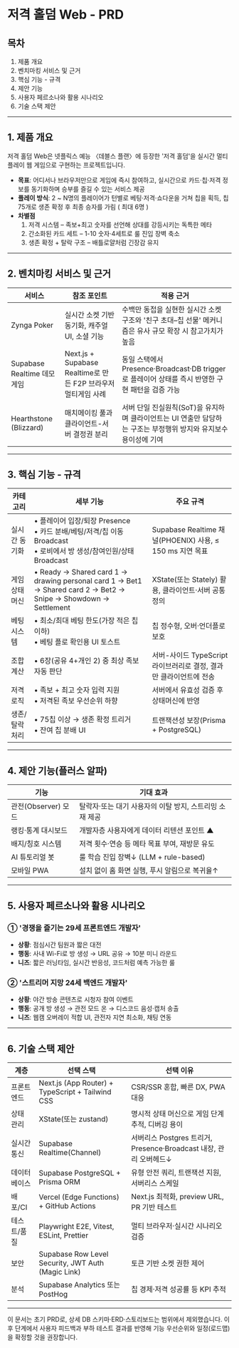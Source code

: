 # 저격 홀덤 Web - PRD

## 목차

1. 제품 개요
2. 벤치마킹 서비스 및 근거
3. 핵심 기능 - 규격
4. 제안 기능
5. 사용자 페르소나와 활용 시나리오
6. 기술 스택 제안

---

## 1. 제품 개요

저격 홀덤 Web은 넷플릭스 예능 〈데블스 플랜〉에 등장한 '저격 홀덤'을 실시간 멀티플레이 웹 게임으로 구현하는 프로젝트입니다.

- **목표**: 어디서나 브라우저만으로 게임에 즉시 참여하고, 실시간으로 카드·칩·저격 정보를 동기화하며 승부를 즐길 수 있는 서비스 제공
- **플레이 방식**: 2 ~ N명의 플레이어가 턴별로 베팅·저격·쇼다운을 거쳐 칩을 획득, 칩 75개로 생존 확정 후 최종 승자를 가림 ( 최대 6명 )
- **차별점**
  1. 저격 시스템 – 족보+최고 숫자를 선언해 상대를 강등시키는 독특한 메타
  2. 간소화된 카드 세트 – 1-10 숫자·4세트로 룰 진입 장벽 축소
  3. 생존 확정 + 탈락 구조 – 배틀로얄처럼 긴장감 유지

---

## 2. 벤치마킹 서비스 및 근거

| 서비스 | 참조 포인트 | 적용 근거 |
|--------|-------------|-----------|
| Zynga Poker | 실시간 소켓 기반 동기화, 캐주얼 UI, 소셜 기능 | 수백만 동접을 실현한 실시간 소켓 구조와 '친구 초대–칩 선물' 메커니즘은 유사 규모 확장 시 참고가치가 높음 |
| Supabase Realtime 데모 게임 | Next.js + Supabase Realtime로 만든 F2P 브라우저 멀티게임 사례 | 동일 스택에서 Presence·Broadcast·DB trigger로 플레이어 상태를 즉시 반영한 구현 패턴을 검증 가능 |
| Hearthstone (Blizzard) | 매치메이킹 풀과 클라이언트-서버 결정권 분리 | 서버 단일 진실원칙(SoT)을 유지하며 클라이언트는 UI 연출만 담당하는 구조는 부정행위 방지와 유지보수 용이성에 기여 |

---

## 3. 핵심 기능 - 규격

| 카테고리 | 세부 기능 | 주요 규격 |
|----------|----------|-----------|
| 실시간 동기화 | • 플레이어 입장/퇴장 Presence<br>• 카드 분배/베팅/저격/칩 이동 Broadcast<br>• 로비에서 방 생성/참여인원/상태 Broadcast | Supabase Realtime 채널(PHOENIX) 사용, ≤ 150 ms 지연 목표 |
| 게임 상태머신 | • Ready → Shared card 1 → drawing personal card 1 →  Bet1 → Shared card 2 → Bet2 → Snipe → Showdown → Settlement | XState(또는 Stately) 활용, 클라이언트·서버 공통 정의 |
| 베팅 시스템 | • 최소/최대 베팅 한도(가장 적은 칩 이하)<br>• 베팅 플로 확인용 UI 토스트 | 칩 정수형, 오버·언더플로 보호 |
| 조합 계산 | • 6장(공유 4+개인 2) 중 최상 족보 자동 판단 | 서버-사이드 TypeScript 라이브러리로 결정, 결과만 클라이언트에 전송 |
| 저격 로직 | • 족보 + 최고 숫자 입력 지원<br>• 저격된 족보 우선순위 하향 | 서버에서 유효성 검증 후 상태머신에 반영 |
| 생존/탈락 처리 | • 75칩 이상 → 생존 확정 트리거<br>• 잔여 칩 분배 UI | 트랜잭션성 보장(Prisma + PostgreSQL) |

---

## 4. 제안 기능(플러스 알파)

| 기능 | 기대 효과 |
|------|-----------|
| 관전(Observer) 모드 | 탈락자·또는 대기 사용자의 이탈 방지, 스트리밍 소재 제공 |
| 랭킹·통계 대시보드 | 개발자층 사용자에게 데이터 리텐션 포인트 ▲ |
| 배지/칭호 시스템 | 저격 횟수·연승 등 메타 목표 부여, 재방문 유도 |
| AI 튜토리얼 봇 | 룰 학습 진입 장벽↓ (LLM + rule-based) |
| 모바일 PWA | 설치 없이 홈 화면 실행, 푸시 알림으로 복귀율↑ |

---

## 5. 사용자 페르소나와 활용 시나리오

### ① '경쟁을 즐기는 29세 프론트엔드 개발자'

- **상황**: 점심시간 팀원과 짧은 대전
- **행동**: 사내 Wi-Fi로 방 생성 → URL 공유 → 10분 미니 라운드
- **니즈**: 짧은 러닝타임, 실시간 반응성, 코드처럼 예측 가능한 룰

### ② '스트리머 지망 24세 백엔드 개발자'

- **상황**: 야간 방송 콘텐츠로 시청자 참여 이벤트
- **행동**: 공개 방 생성 → 관전 모드 온 → 디스코드 음성·캡처 송출
- **니즈**: 웹캠 오버레이 적합 UI, 관전자 지연 최소화, 채팅 연동

---

## 6. 기술 스택 제안

| 계층 | 선택 스택 | 선택 이유 |
|------|----------|-----------|
| 프론트엔드 | Next.js (App Router) + TypeScript + Tailwind CSS | CSR/SSR 혼합, 빠른 DX, PWA 대응 |
| 상태 관리 | XState(또는 zustand) | 명시적 상태 머신으로 게임 단계 추적, 디버깅 용이 |
| 실시간 통신 | Supabase Realtime(Channel) | 서버리스 Postgres 트리거, Presence·Broadcast 내장, 관리 오버헤드↓ |
| 데이터베이스 | Supabase PostgreSQL + Prisma ORM | 유형 안전 쿼리, 트랜잭션 지원, 서버리스 스케일 |
| 배포/CI | Vercel (Edge Functions) + GitHub Actions | Next.js 최적화, preview URL, PR 기반 테스트 |
| 테스트/품질 | Playwright E2E, Vitest, ESLint, Prettier | 멀티 브라우저·실시간 시나리오 검증 |
| 보안 | Supabase Row Level Security, JWT Auth (Magic Link) | 토큰 기반 소켓 권한 제어 |
| 분석 | Supabase Analytics 또는 PostHog | 칩 경제·저격 성공률 등 KPI 추적 |

---

이 문서는 초기 PRD로, 상세 DB 스키마·ERD·스토리보드는 범위에서 제외했습니다. 이후 단계에서 사용자 피드백과 부하 테스트 결과를 반영해 기능 우선순위와 일정(로드맵)을 확정할 것을 권장합니다.